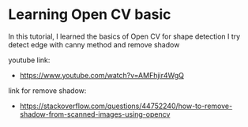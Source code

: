 # Learning Open CV basic

In this tutorial, I learned the basics of Open CV for shape detection
I try detect edge with canny method
and remove shadow

youtube link:
- https://www.youtube.com/watch?v=AMFhjir4WgQ

link for remove shadow:
- https://stackoverflow.com/questions/44752240/how-to-remove-shadow-from-scanned-images-using-opencv